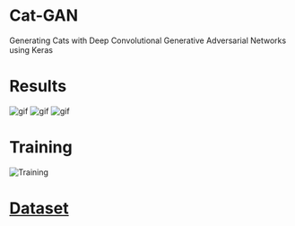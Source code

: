 # Cat-GAN
Generating Cats with Deep Convolutional Generative Adversarial Networks using Keras

# Results
![gif](https://raw.githubusercontent.com/vee-upatising/Cat-GAN/master/result2.gif)
![gif](https://raw.githubusercontent.com/vee-upatising/Cat-GAN/master/result3.gif)
![gif](https://raw.githubusercontent.com/vee-upatising/Cat-GAN/master/result4.gif)

# Training
![Training](https://i.imgur.com/LtRQ22n.png)

# [Dataset](https://www.kaggle.com/spandan2/cats-faces-64x64-for-generative-models)

